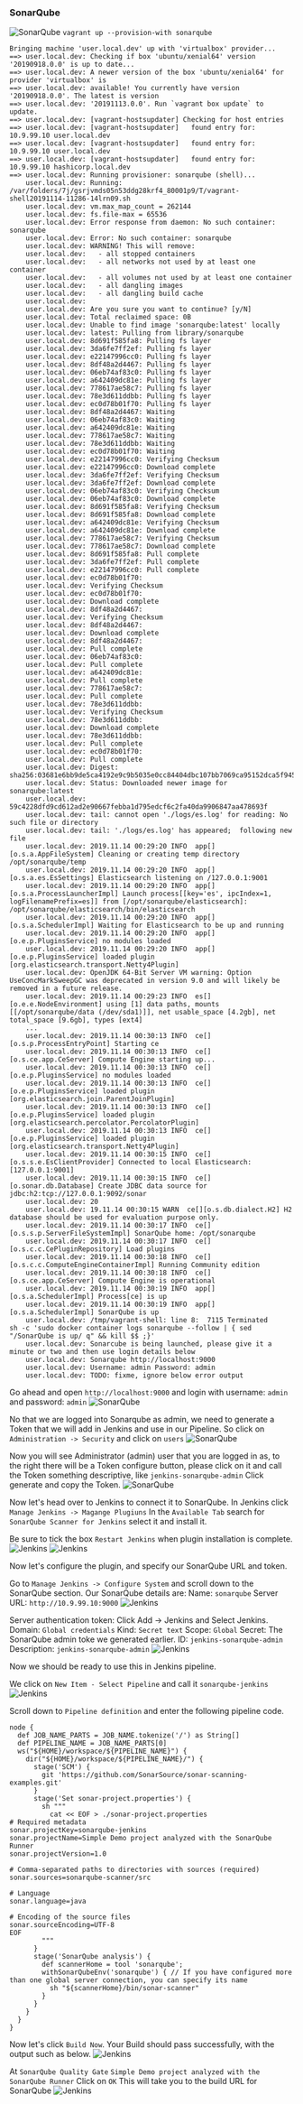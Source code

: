 ### SonarQube

![SonarQube](images/sonarqube.png?raw=true "SonarQube")
`vagrant up --provision-with sonarqube`
```
Bringing machine 'user.local.dev' up with 'virtualbox' provider...
==> user.local.dev: Checking if box 'ubuntu/xenial64' version '20190918.0.0' is up to date...
==> user.local.dev: A newer version of the box 'ubuntu/xenial64' for provider 'virtualbox' is
==> user.local.dev: available! You currently have version '20190918.0.0'. The latest is version
==> user.local.dev: '20191113.0.0'. Run `vagrant box update` to update.
==> user.local.dev: [vagrant-hostsupdater] Checking for host entries
==> user.local.dev: [vagrant-hostsupdater]   found entry for: 10.9.99.10 user.local.dev
==> user.local.dev: [vagrant-hostsupdater]   found entry for: 10.9.99.10 user.local.dev
==> user.local.dev: [vagrant-hostsupdater]   found entry for: 10.9.99.10 hashicorp.local.dev
==> user.local.dev: Running provisioner: sonarqube (shell)...
    user.local.dev: Running: /var/folders/7j/gsrjvmds05n53ddg28krf4_80001p9/T/vagrant-shell20191114-11286-14lrn09.sh
    user.local.dev: vm.max_map_count = 262144
    user.local.dev: fs.file-max = 65536
    user.local.dev: Error response from daemon: No such container: sonarqube
    user.local.dev: Error: No such container: sonarqube
    user.local.dev: WARNING! This will remove:
    user.local.dev:   - all stopped containers
    user.local.dev:   - all networks not used by at least one container
    user.local.dev:   - all volumes not used by at least one container
    user.local.dev:   - all dangling images
    user.local.dev:   - all dangling build cache
    user.local.dev:
    user.local.dev: Are you sure you want to continue? [y/N]
    user.local.dev: Total reclaimed space: 0B
    user.local.dev: Unable to find image 'sonarqube:latest' locally
    user.local.dev: latest: Pulling from library/sonarqube
    user.local.dev: 8d691f585fa8: Pulling fs layer
    user.local.dev: 3da6fe7ff2ef: Pulling fs layer
    user.local.dev: e22147996cc0: Pulling fs layer
    user.local.dev: 8df48a2d4467: Pulling fs layer
    user.local.dev: 06eb74af83c0: Pulling fs layer
    user.local.dev: a642409dc81e: Pulling fs layer
    user.local.dev: 778617ae58c7: Pulling fs layer
    user.local.dev: 78e3d611ddbb: Pulling fs layer
    user.local.dev: ec0d78b01f70: Pulling fs layer
    user.local.dev: 8df48a2d4467: Waiting
    user.local.dev: 06eb74af83c0: Waiting
    user.local.dev: a642409dc81e: Waiting
    user.local.dev: 778617ae58c7: Waiting
    user.local.dev: 78e3d611ddbb: Waiting
    user.local.dev: ec0d78b01f70: Waiting
    user.local.dev: e22147996cc0: Verifying Checksum
    user.local.dev: e22147996cc0: Download complete
    user.local.dev: 3da6fe7ff2ef: Verifying Checksum
    user.local.dev: 3da6fe7ff2ef: Download complete
    user.local.dev: 06eb74af83c0: Verifying Checksum
    user.local.dev: 06eb74af83c0: Download complete
    user.local.dev: 8d691f585fa8: Verifying Checksum
    user.local.dev: 8d691f585fa8: Download complete
    user.local.dev: a642409dc81e: Verifying Checksum
    user.local.dev: a642409dc81e: Download complete
    user.local.dev: 778617ae58c7: Verifying Checksum
    user.local.dev: 778617ae58c7: Download complete
    user.local.dev: 8d691f585fa8: Pull complete
    user.local.dev: 3da6fe7ff2ef: Pull complete
    user.local.dev: e22147996cc0: Pull complete
    user.local.dev: ec0d78b01f70:
    user.local.dev: Verifying Checksum
    user.local.dev: ec0d78b01f70:
    user.local.dev: Download complete
    user.local.dev: 8df48a2d4467:
    user.local.dev: Verifying Checksum
    user.local.dev: 8df48a2d4467:
    user.local.dev: Download complete
    user.local.dev: 8df48a2d4467:
    user.local.dev: Pull complete
    user.local.dev: 06eb74af83c0:
    user.local.dev: Pull complete
    user.local.dev: a642409dc81e:
    user.local.dev: Pull complete
    user.local.dev: 778617ae58c7:
    user.local.dev: Pull complete
    user.local.dev: 78e3d611ddbb:
    user.local.dev: Verifying Checksum
    user.local.dev: 78e3d611ddbb:
    user.local.dev: Download complete
    user.local.dev: 78e3d611ddbb:
    user.local.dev: Pull complete
    user.local.dev: ec0d78b01f70:
    user.local.dev: Pull complete
    user.local.dev: Digest: sha256:03681e6bb9de5ca4192e9c9b5035e0cc84404dbc107bb7069ca95152dca5f945
    user.local.dev: Status: Downloaded newer image for sonarqube:latest
    user.local.dev: 59c4228dfd9cd612ad2e90667febba1d795edcf6c2fa40da9906847aa478693f
    user.local.dev: tail: cannot open './logs/es.log' for reading: No such file or directory
    user.local.dev: tail: './logs/es.log' has appeared;  following new file
    user.local.dev: 2019.11.14 00:29:20 INFO  app[][o.s.a.AppFileSystem] Cleaning or creating temp directory /opt/sonarqube/temp
    user.local.dev: 2019.11.14 00:29:20 INFO  app[][o.s.a.es.EsSettings] Elasticsearch listening on /127.0.0.1:9001
    user.local.dev: 2019.11.14 00:29:20 INFO  app[][o.s.a.ProcessLauncherImpl] Launch process[[key='es', ipcIndex=1, logFilenamePrefix=es]] from [/opt/sonarqube/elasticsearch]: /opt/sonarqube/elasticsearch/bin/elasticsearch
    user.local.dev: 2019.11.14 00:29:20 INFO  app[][o.s.a.SchedulerImpl] Waiting for Elasticsearch to be up and running
    user.local.dev: 2019.11.14 00:29:20 INFO  app[][o.e.p.PluginsService] no modules loaded
    user.local.dev: 2019.11.14 00:29:20 INFO  app[][o.e.p.PluginsService] loaded plugin [org.elasticsearch.transport.Netty4Plugin]
    user.local.dev: OpenJDK 64-Bit Server VM warning: Option UseConcMarkSweepGC was deprecated in version 9.0 and will likely be removed in a future release.
    user.local.dev: 2019.11.14 00:29:23 INFO  es[][o.e.e.NodeEnvironment] using [1] data paths, mounts [[/opt/sonarqube/data (/dev/sda1)]], net usable_space [4.2gb], net total_space [9.6gb], types [ext4]
    ...
    user.local.dev: 2019.11.14 00:30:13 INFO  ce[][o.s.p.ProcessEntryPoint] Starting ce
    user.local.dev: 2019.11.14 00:30:13 INFO  ce[][o.s.ce.app.CeServer] Compute Engine starting up...
    user.local.dev: 2019.11.14 00:30:13 INFO  ce[][o.e.p.PluginsService] no modules loaded
    user.local.dev: 2019.11.14 00:30:13 INFO  ce[][o.e.p.PluginsService] loaded plugin [org.elasticsearch.join.ParentJoinPlugin]
    user.local.dev: 2019.11.14 00:30:13 INFO  ce[][o.e.p.PluginsService] loaded plugin [org.elasticsearch.percolator.PercolatorPlugin]
    user.local.dev: 2019.11.14 00:30:13 INFO  ce[][o.e.p.PluginsService] loaded plugin [org.elasticsearch.transport.Netty4Plugin]
    user.local.dev: 2019.11.14 00:30:15 INFO  ce[][o.s.s.e.EsClientProvider] Connected to local Elasticsearch: [127.0.0.1:9001]
    user.local.dev: 2019.11.14 00:30:15 INFO  ce[][o.sonar.db.Database] Create JDBC data source for jdbc:h2:tcp://127.0.0.1:9092/sonar
    user.local.dev: 20
    user.local.dev: 19.11.14 00:30:15 WARN  ce[][o.s.db.dialect.H2] H2 database should be used for evaluation purpose only.
    user.local.dev: 2019.11.14 00:30:17 INFO  ce[][o.s.s.p.ServerFileSystemImpl] SonarQube home: /opt/sonarqube
    user.local.dev: 2019.11.14 00:30:17 INFO  ce[][o.s.c.c.CePluginRepository] Load plugins
    user.local.dev: 2019.11.14 00:30:18 INFO  ce[][o.s.c.c.ComputeEngineContainerImpl] Running Community edition
    user.local.dev: 2019.11.14 00:30:18 INFO  ce[][o.s.ce.app.CeServer] Compute Engine is operational
    user.local.dev: 2019.11.14 00:30:19 INFO  app[][o.s.a.SchedulerImpl] Process[ce] is up
    user.local.dev: 2019.11.14 00:30:19 INFO  app[][o.s.a.SchedulerImpl] SonarQube is up
    user.local.dev: /tmp/vagrant-shell: line 8:  7115 Terminated              sh -c 'sudo docker container logs sonarqube --follow | { sed "/SonarQube is up/ q" && kill $$ ;}'
    user.local.dev: Sonarcube is being launched, please give it a minute or two and then use login details below
    user.local.dev: Sonarqube http://localhost:9000
    user.local.dev: Username: admin Password: admin
    user.local.dev: TODO: fixme, ignore below error output
```
Go ahead and open `http://localhost:9000` and login with username: `admin` and password: `admin`
![SonarQube](images/sonarqube_logged_in_as_admin.png?raw=true "SonarQube")

No that we are logged into Sonarqube as admin, we need to generate a Token that we will add in Jenkins and use in our Pipeline.
So click on `Administration -> Security` and click on `users`
![SonarQube](images/sonarqube_administration.png?raw=true "SonarQube")

Now you will see Administrator (admin) user that you are logged in as, to the right there will be a Token configure button, please click on it and call the Token something descriptive, like `jenkins-sonarqube-admin` Click generate and copy the Token.
![SonarQube](images/sonarqube_administration_generate_token.png?raw=true "SonarQube")

Now let's head over to Jenkins to connect it to SonarQube. In Jenkins click `Manage Jenkins -> Magange Plugiuns`
In the `Available Tab` search for `SonarQube Scanner for Jenkins` select it and install it.

Be sure to tick the box `Restart Jenkins` when plugin installation is complete.
![Jenkins](images/jenkins_manage_plugins_install_sonarqube.png?raw=true "Jenkins")
![Jenkins](images/jenkins_manage_plugins_install_sonarqube_restart_jenkins.png?raw=true "Jenkins")

Now let's configure the plugin, and specify our SonarQube URL and token.

Go to `Manage Jenkins -> Configure System` and scroll down to the SonarQube section.
Our SonarQube details are:
Name: `sonarqube`
Server URL: `http://10.9.99.10:9000`
![Jenkins](images/jenkins_manage_jenkins_configure_system_sonarcube_configuration.png?raw=true "Jenkins")

Server authentication token: Click Add -> Jenkins and Select Jenkins.
Domain: `Global credentials`
Kind: `Secret text`
Scope: `Global`
Secret: The SonarQube admin toke we generated earlier.
ID: `jenkins-sonarqube-admin`
Description: `jenkins-sonarqube-admin`
![Jenkins](images/jenkins_manage_jenkins_configure_system_sonarcube_configuration_credentials.png?raw=true "Jenkins")

Now we should be ready to use this in Jenkins pipeline.

We click on `New Item - Select Pipeline` and call it `sonarqube-jenkins`
![Jenkins](images/jenkins_new_item_sonarqube-jenkins_pipeline.png?raw=true "Jenkins")

Scroll down to `Pipeline definition` and enter the following pipeline code.
```
node {
  def JOB_NAME_PARTS = JOB_NAME.tokenize('/') as String[]
  def PIPELINE_NAME = JOB_NAME_PARTS[0]    
  ws("${HOME}/workspace/${PIPELINE_NAME}") {
    dir("${HOME}/workspace/${PIPELINE_NAME}/") {
      stage('SCM') {
        git 'https://github.com/SonarSource/sonar-scanning-examples.git'
      }
      stage('Set sonar-project.properties') {
        sh """
          cat << EOF > ./sonar-project.properties
# Required metadata
sonar.projectKey=sonarqube-jenkins
sonar.projectName=Simple Demo project analyzed with the SonarQube Runner
sonar.projectVersion=1.0

# Comma-separated paths to directories with sources (required)
sonar.sources=sonarqube-scanner/src

# Language
sonar.language=java

# Encoding of the source files
sonar.sourceEncoding=UTF-8
EOF
        """
      }
      stage('SonarQube analysis') {
        def scannerHome = tool 'sonarqube';
        withSonarQubeEnv('sonarqube') { // If you have configured more than one global server connection, you can specify its name
          sh "${scannerHome}/bin/sonar-scanner"
        }
      }
    }
  }
}
```
Now let's click `Build Now`. Your Build should pass successfully, with the output such as below.
![Jenkins](images/jenkins_sonarqube-jenkins_pipeline_successful_build.png?raw=true "Jenkins")

At `SonarQube Quality Gate`
`Simple Demo project analyzed with the SonarQube Runner` Click on `OK`
This will take you to the build URL for SonarQube
![Jenkins](images/jenkins_sonarqube-jenkins_pipeline_successful_build_conarqube_page.png?raw=true "Jenkins")

